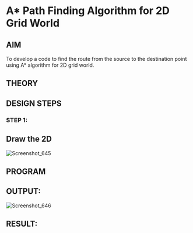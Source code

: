 # A* Path Finding Algorithm for 2D Grid World
## AIM

To develop a code to find the route from the source to the destination point using A* algorithm for 2D grid world.

## THEORY


## DESIGN STEPS

### STEP 1:



## Draw the 2D 
![Screenshot_645](https://user-images.githubusercontent.com/75235455/168839044-4326a25a-c159-4fbf-bc90-d365b664415b.png)


## PROGRAM



## OUTPUT:
![Screenshot_646](https://user-images.githubusercontent.com/75235455/168839703-482ca525-8667-4a46-b260-6da81d171af3.png)



## RESULT:

